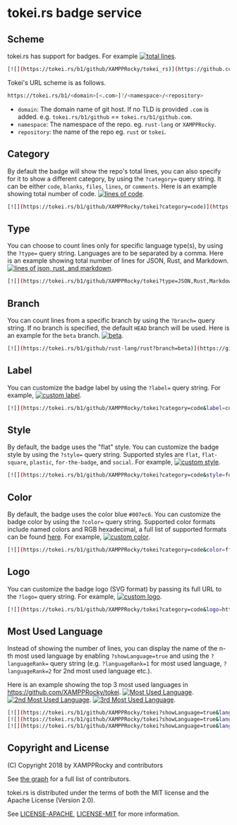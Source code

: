 # tokei.rs badge service

## Scheme

tokei.rs has support for badges. For example
[![total lines](https://tokei.rs/b1/github/XAMPPRocky/tokei_rs)](https://github.com/XAMPPRocky/tokei_rs).

```sh
[![](https://tokei.rs/b1/github/XAMPPRocky/tokei_rs)](https://github.com/XAMPPRocky/tokei_rs).
```

Tokei's URL scheme is as follows.

```sh
https://tokei.rs/b1/<domain>[<.com>]?/<namespace>/<repository>
```

- `domain`:  The domain name of git host. If no TLD is provided `.com` is added.
  e.g. `tokei.rs/b1/github` == `tokei.rs/b1/github.com`.
- `namespace`: The namespace of the repo. eg. `rust-lang` or `XAMPPRocky`.
- `repository`: the name of the repo eg. `rust` or `tokei`.

## Category

By default the badge will show the repo's total lines, you can also
specify for it to show a different category, by using the `?category=` query
string. It can be either `code`, `blanks`, `files`, `lines`, or `comments`.
Here is an example showing total number of code.
[![lines of code](https://tokei.rs/b1/github/XAMPPRocky/tokei?category=code)](https://github.com/XAMPPRocky/tokei).

```sh
[![](https://tokei.rs/b1/github/XAMPPRocky/tokei?category=code)](https://github.com/XAMPPRocky/tokei).
```

## Type

You can choose to count lines only for specific language type(s), by using the `?type=` query
string. Languages are to be separated by a comma.
Here is an example showing total number of lines for JSON, Rust, and Markdown.
[![lines of json, rust, and markdown](https://tokei.rs/b1/github/XAMPPRocky/tokei?type=JSON,Rust,Markdown)](https://github.com/XAMPPRocky/tokei).

```sh
[![](https://tokei.rs/b1/github/XAMPPRocky/tokei?type=JSON,Rust,Markdown)](https://github.com/XAMPPRocky/tokei).
```

## Branch

You can count lines from a specific branch by using the `?branch=` query
string. If no branch is specified, the default `HEAD` branch will be used.
Here is an example for the `beta` branch.
[![beta](https://tokei.rs/b1/github/rust-lang/rust?branch=beta)](https://github.com/rust-lang/rust).

```sh
[![](https://tokei.rs/b1/github/rust-lang/rust?branch=beta)](https://github.com/rust-lang/rust).
```

## Label

You can customize the badge label by using the `?label=` query string. For example, [![custom label](https://tokei.rs/b1/github/XAMPPRocky/tokei?category=code&label=custom%20label)](https://github.com/XAMPPRocky/tokei).

```sh
[![](https://tokei.rs/b1/github/XAMPPRocky/tokei?category=code&label=custom%20label)](https://github.com/XAMPPRocky/tokei).
```

## Style

By default, the badge uses the "flat" style. You can customize the badge style by using the `?style=` query string. Supported styles are `flat`, `flat-square`, `plastic`, `for-the-badge`, and `social`. For example, [![custom style](https://tokei.rs/b1/github/XAMPPRocky/tokei?category=code&style=for-the-badge)](https://github.com/XAMPPRocky/tokei).

```sh
[![](https://tokei.rs/b1/github/XAMPPRocky/tokei?category=code&style=for-the-badge)](https://github.com/XAMPPRocky/tokei).
```

## Color

By default, the badge uses the color blue `#007ec6`. You can customize the badge color by using the `?color=` query string. Supported color formats include named colors and RGB hexadecimal, a full list of supported formats can be found [here](https://crates.io/crates/csscolorparser). For example, [![custom color](https://tokei.rs/b1/github/XAMPPRocky/tokei?category=code&color=ff0000)](https://github.com/XAMPPRocky/tokei).

```sh
[![](https://tokei.rs/b1/github/XAMPPRocky/tokei?category=code&color=ff0000)](https://github.com/XAMPPRocky/tokei).
```

## Logo

You can customize the badge logo (SVG format) by passing its full URL to the `?logo=` query string. For example, [![custom logo](https://tokei.rs/b1/github/XAMPPRocky/tokei?category=code&logo=https://simpleicons.org/icons/rust.svg)](https://github.com/XAMPPRocky/tokei).

```sh
[![](https://tokei.rs/b1/github/XAMPPRocky/tokei?category=code&logo=https://simpleicons.org/icons/rust.svg)](https://github.com/XAMPPRocky/tokei).
```

## Most Used Language

Instead of showing the number of lines, you can display the name of the n-th most used language by enabling `?showLanguage=true` and using the `?languageRank=` query
string (e.g. `?languageRank=1` for most used language, `?languageRank=2` for 2nd most used language etc.).

Here is an example showing the top 3 most used languages in <https://github.com/XAMPPRocky/tokei>.
[![Most Used Language](https://tokei.rs/b1/github/XAMPPRocky/tokei?showLanguage=true&languageRank=1&label=Most%20Used%20Language)](https://github.com/XAMPPRocky/tokei).
[![2nd Most Used Language](https://tokei.rs/b1/github/XAMPPRocky/tokei?showLanguage=true&languageRank=2&label=2nd%20Most%20Used%20Language)](https://github.com/XAMPPRocky/tokei).
[![3rd Most Used Language](https://tokei.rs/b1/github/XAMPPRocky/tokei?showLanguage=true&languageRank=3&label=3rd%20Most%20Used%20Language)](https://github.com/XAMPPRocky/tokei).

```sh
[![](https://tokei.rs/b1/github/XAMPPRocky/tokei?showLanguage=true&languageRank=1&label=Most%20Used%20Language)](https://github.com/XAMPPRocky/tokei).
[![](https://tokei.rs/b1/github/XAMPPRocky/tokei?showLanguage=true&languageRank=2&label=2nd%20Most%20Used%20Language)](https://github.com/XAMPPRocky/tokei).
[![](https://tokei.rs/b1/github/XAMPPRocky/tokei?showLanguage=true&languageRank=3&label=3rd%20Most%20Used%20Language)](https://github.com/XAMPPRocky/tokei).
```

## Copyright and License

(C) Copyright 2018 by XAMPPRocky and contributors

See [the graph](https://github.com/XAMPPRocky/tokei_rs/graphs/contributors) for a full list of contributors.

tokei.rs is distributed under the terms of both the MIT license and the Apache License (Version 2.0).

See [LICENSE-APACHE](./LICENSE-APACHE), [LICENSE-MIT](./LICENSE-MIT) for more information.
